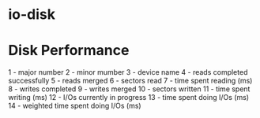 # io-disk
# Disk Performance 
1 - major number
2 - minor mumber
3 - device name
4 - reads completed successfully
5 - reads merged
6 - sectors read
7 - time spent reading (ms)
8 - writes completed
9 - writes merged
10 - sectors written
11 - time spent writing (ms)
12 - I/Os currently in progress
13 - time spent doing I/Os (ms)
14 - weighted time spent doing I/Os (ms)
